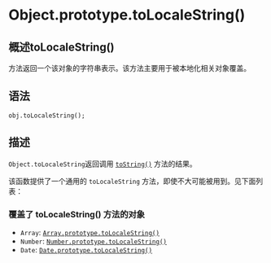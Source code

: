 # Object.prototype.toLocaleString()

## 概述**toLocaleString()**

方法返回一个该对象的字符串表示。该方法主要用于被本地化相关对象覆盖。

## 语法

```
obj.toLocaleString();
```

## 描述

`Object.toLocaleString`返回调用 [`toString()`](https://developer.mozilla.org/zh-CN/docs/Web/JavaScript/Reference/Global_Objects/Object/toString) 方法的结果。

该函数提供了一个通用的 `toLocaleString` 方法，即使不大可能被用到。见下面列表：

### 覆盖了 toLocaleString() 方法的对象

- `Array`: [`Array.prototype.toLocaleString()`](https://developer.mozilla.org/zh-CN/docs/Web/JavaScript/Reference/Global_Objects/Array/toLocaleString)
- `Number`: [`Number.prototype.toLocaleString()`](https://developer.mozilla.org/zh-CN/docs/Web/JavaScript/Reference/Global_Objects/Number/toLocaleString)
- `Date`: [`Date.prototype.toLocaleString()`](https://developer.mozilla.org/zh-CN/docs/Web/JavaScript/Reference/Global_Objects/Date/toLocaleString)